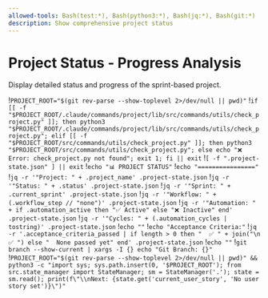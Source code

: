 ```yaml
---
allowed-tools: Bash(test:*), Bash(python3:*), Bash(jq:*), Bash(git:*)
description: Show comprehensive project status
---
```


# Project Status - Progress Analysis

Display detailed status and progress of the sprint-based project.

!`PROJECT_ROOT="$(git rev-parse --show-toplevel 2>/dev/null || pwd)"`
!`if [[ -f "$PROJECT_ROOT/.claude/commands/project/lib/src/commands/utils/check_project.py" ]]; then python3 "$PROJECT_ROOT/.claude/commands/project/lib/src/commands/utils/check_project.py"; elif [[ -f "$PROJECT_ROOT/src/commands/utils/check_project.py" ]]; then python3 "$PROJECT_ROOT/src/commands/utils/check_project.py"; else echo "❌ Error: check_project.py not found"; exit 1; fi || exit`
!`[ -f ".project-state.json" ] || exit`
!`echo "📊 PROJECT STATUS"`
!`echo "================"`
!`jq -r '"Project: " + .project_name' .project-state.json`
!`jq -r '"Status: " + .status' .project-state.json`
!`jq -r '"Sprint: " + .current_sprint' .project-state.json`
!`jq -r '"Workflow: " + (.workflow_step // "none")' .project-state.json`
!`jq -r '"Automation: " + if .automation_active then "✅ Active" else "❌ Inactive" end' .project-state.json`
!`jq -r '"Cycles: " + (.automation_cycles | tostring)' .project-state.json`
!`echo ""`
!`echo "Acceptance Criteria:"`
!`jq -r '.acceptance_criteria_passed | if length > 0 then "  ✅ " + join("\n  ✅ ") else "  None passed yet" end' .project-state.json`
!`echo ""`
!`git branch --show-current | xargs -I {} echo "Git Branch: {}"`
!`PROJECT_ROOT="$(git rev-parse --show-toplevel 2>/dev/null || pwd)" && python3 -c "import sys; sys.path.insert(0, '$PROJECT_ROOT'); from src.state_manager import StateManager; sm = StateManager('.'); state = sm.read(); print(f\"\\nNext: {state.get('current_user_story', 'No user story set')}\")"`